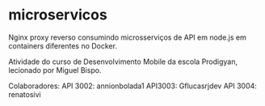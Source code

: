 # microservicos

Nginx proxy reverso consumindo microsserviços de API em node.js em containers diferentes no Docker.

Atividade do curso de Desenvolvimento Mobile da escola Prodigyan, lecionado por Miguel Bispo.

Colaboradores:
API 3002: annionbolada1
API3003: Gflucasrjdev
API 3004: renatosivi
